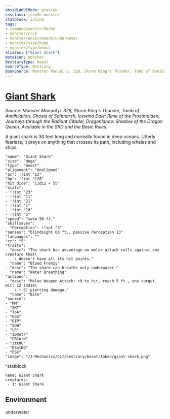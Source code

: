 ```yaml
---
obsidianUIMode: preview
cssclass: json5e-monster
statblock: inline
tags:
- compendium/src/5e/mm
- monster/cr/5
- monster/environment/underwater
- monster/size/huge
- monster/type/beast
aliases: ["Giant Shark"]
NoteIcon: monster
BestiaryType: beast
SourceType: Bestiary
BookSource: Monster Manual p. 328, Storm King's Thunder, Tomb of Annihilation, Ghosts of Saltmarsh, Icewind Dale: Rime of the Frostmaiden, Journeys through the Radiant Citadel, Dragonlance: Shadow of the Dragon Queen. Available in the SRD and the Basic Rules.
---
```

# [Giant Shark](2-Mechanics/CLI/bestiary/beast/giant-shark.md)
*Source: Monster Manual p. 328, Storm King's Thunder, Tomb of Annihilation, Ghosts of Saltmarsh, Icewind Dale: Rime of the Frostmaiden, Journeys through the Radiant Citadel, Dragonlance: Shadow of the Dragon Queen. Available in the SRD and the Basic Rules.*  

A giant shark is 30 feet long and normally found in deep oceans. Utterly fearless, it preys on anything that crosses its path, including whales and ships.

```statblock
"name": "Giant Shark"
"size": "Huge"
"type": "beast"
"alignment": "Unaligned"
"ac": !!int "13"
"hp": !!int "126"
"hit_dice": "11d12 + 55"
"stats":
- !!int "23"
- !!int "11"
- !!int "21"
- !!int "1"
- !!int "10"
- !!int "5"
"speed": "swim 50 ft."
"skillsaves":
  "Perception": !!int "3"
"senses": "blindsight 60 ft., passive Perception 13"
"languages": ""
"cr": "5"
"traits":
- "desc": "The shark has advantage on melee attack rolls against any creature that\
    \ doesn't have all its hit points."
  "name": "Blood Frenzy"
- "desc": "The shark can breathe only underwater."
  "name": "Water Breathing"
"actions":
- "desc": "Melee Weapon Attack: +9 to hit, reach 5 ft., one target. Hit: 22 (3d10\
    \ + 6) piercing damage."
  "name": "Bite"
"source":
- "MM"
- "SKT"
- "ToA"
- "GoS"
- "DIP"
- "SDW"
- "LR"
- "IDRotF"
- "CRCotN"
- "JttRC"
- "DSotDQ"
- "PSX"
"image": "/2-Mechanics/CLI/bestiary/beast/token/giant-shark.png"
```
^statblock

```encounter-table
name: Giant Shark
creatures:
 - 1: Giant Shark
```

## Environment

underwater